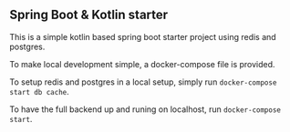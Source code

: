## Spring Boot & Kotlin starter

This is a simple kotlin based spring boot starter project 
using redis and postgres.

To make local development simple, a docker-compose file
is provided.

To setup redis and postgres in a local setup, simply run `docker-compose start db cache`.

To have the full backend up and runing on localhost,
run `docker-compose start`.

